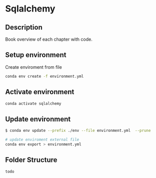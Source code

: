 # Sqlalchemy

## Description
Book overview of each chapter with code.

## Setup environment
Create enviroment from file
```bash
conda env create -f environment.yml
```
## Activate environment

```bash
conda activate sqlalchemy
```

## Update environment

```bash
$ conda env update --prefix ./env --file environment.yml  --prune

# update enviroment external file
conda env export > environment.yml

```
## Folder Structure
```
todo
```
